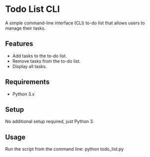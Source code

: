 # Todo List CLI

A simple command-line interface (CLI) to-do list that allows users to manage their tasks.

## Features
- Add tasks to the to-do list.
- Remove tasks from the to-do list.
- Display all tasks.

## Requirements
- Python 3.x

## Setup
No additional setup required, just Python 3.

## Usage
Run the script from the command line:
python todo_list.py
